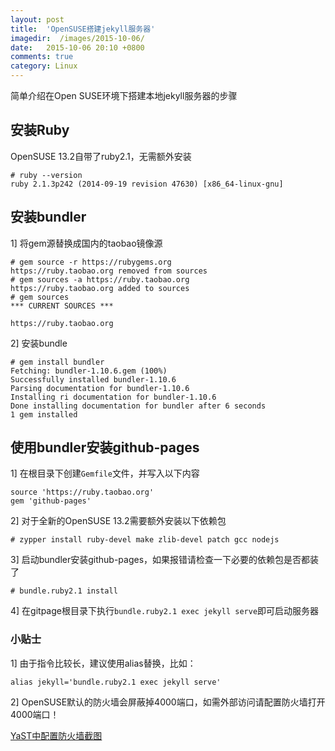 ```yaml
---
layout: post
title:  'OpenSUSE搭建jekyll服务器'
imagedir:  /images/2015-10-06/
date:   2015-10-06 20:10 +0800
comments: true
category: Linux
---
```


简单介绍在Open SUSE环境下搭建本地jekyll服务器的步骤

## 安装Ruby

OpenSUSE 13.2自带了ruby2.1，无需额外安装  

```
# ruby --version
ruby 2.1.3p242 (2014-09-19 revision 47630) [x86_64-linux-gnu]
```

## 安装bundler

1] 将gem源替换成国内的taobao镜像源

```
# gem source -r https://rubygems.org
https://ruby.taobao.org removed from sources
# gem sources -a https://ruby.taobao.org
https://ruby.taobao.org added to sources
# gem sources
*** CURRENT SOURCES ***

https://ruby.taobao.org
```

2] 安装bundle  

```
# gem install bundler
Fetching: bundler-1.10.6.gem (100%)
Successfully installed bundler-1.10.6
Parsing documentation for bundler-1.10.6
Installing ri documentation for bundler-1.10.6
Done installing documentation for bundler after 6 seconds
1 gem installed
```

## 使用bundler安装github-pages  

1] 在根目录下创建`Gemfile`文件，并写入以下内容  

```
source 'https://ruby.taobao.org'
gem 'github-pages'
```

2] 对于全新的OpenSUSE 13.2需要额外安装以下依赖包  

```
# zypper install ruby-devel make zlib-devel patch gcc nodejs
```

3] 启动bundler安装github-pages，如果报错请检查一下必要的依赖包是否都装了  

```
# bundle.ruby2.1 install
```

4] 在gitpage根目录下执行`bundle.ruby2.1 exec jekyll serve`即可启动服务器  

### 小贴士

1] 由于指令比较长，建议使用alias替换，比如：  

```
alias jekyll='bundle.ruby2.1 exec jekyll serve'
```

2] OpenSUSE默认的防火墙会屏蔽掉4000端口，如需外部访问请配置防火墙打开4000端口！  

[YaST中配置防火墙截图]({{site.baseurl}}{{page.imagedir}}01.JPG)  